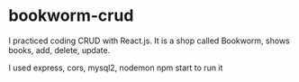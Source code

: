 # bookworm-crud
I practiced coding CRUD with React.js. It is a shop called Bookworm, shows books, add, delete, update.

I used express, cors, mysql2, nodemon
npm start to run it
